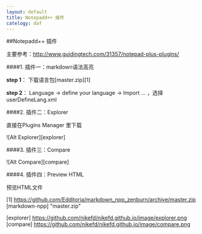 ```yaml
---
layout: default
title: Notepadd++ 插件
catelogy: daf
---
```


##Notepadd++ 插件

主要参考：<http://www.guidingtech.com/31357/notepad-plus-plugins/>

####1. 插件一：markdown语法高亮

**step 1**： 下载语言包[master.zip][1]

**step 2**： Language -> define your language -> Import ... ，选择userDefineLang.xml

####2. 插件二：Explorer

直接在Plugins Manager 里下载

![Alt Explorer][explorer]

####3. 插件三：Compare

![Alt Compare][compare]

####4. 插件四：Preview HTML

预览HTML文件

[1] https://github.com/Edditoria/markdown_npp_zenburn/archive/master.zip [markdown-npp] "master.zip"

[explorer] https://github.com/nikefd/nikefd.github.io/image/explorer.png
[compare] https://github.com/nikefd/nikefd.github.io/image/compare.png